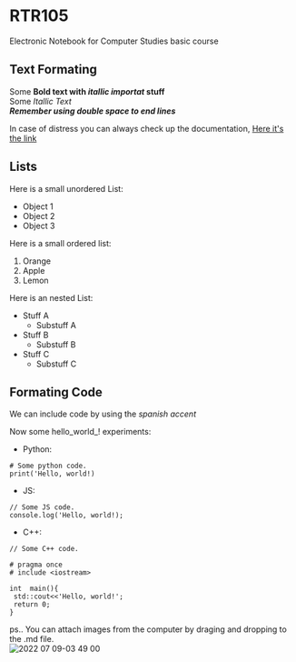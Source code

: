 # RTR105
 Electronic Notebook for Computer Studies basic course

## Text Formating 

Some **Bold text with _itallic importat_ stuff**  
Some *Itallic Text*  
***Remember using double space to end lines***  

In case of distress you can always check up the documentation, [Here it's the link](https://docs.github.com/en) 

## Lists

Here is a small unordered List:  

* Object 1  
* Object 2  
* Object 3  


Here is a small ordered list:  

1. Orange
2. Apple
3. Lemon

Here is an nested List:  

- Stuff A  
  - Substuff A
- Stuff B
  - Substuff B  
- Stuff C
  - Substuff C

## Formating Code  

We can include code by using the *spanish accent*

Now some hello_world_! experiments:  

* Python: 
``` 
# Some python code. 
print('Hello, world!)
```
* JS:

```
// Some JS code. 
console.log('Hello, world!);
```
* C++: 

```
// Some C++ code. 

# pragma once
# include <iostream>

int  main(){
 std::cout<<'Hello, world!';
 return 0;
}

```
ps.. You can attach images from the computer by draging and dropping to the .md file.  
![2022 07 09-03 49 00](https://user-images.githubusercontent.com/73769831/188881111-00b7cf52-ec3b-44aa-b30f-3bf52db1a7bb.png)
